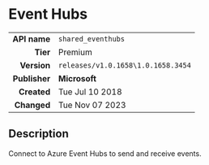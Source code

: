 # Event Hubs
| | |
|-:|-|
|**API name**|`shared_eventhubs`|
|**Tier**|Premium|
|**Version**|`releases/v1.0.1658\1.0.1658.3454`|
|**Publisher**|**Microsoft**|
|**Created**|Tue Jul 10 2018|
|**Changed**|Tue Nov 07 2023|

## Description
Connect to Azure Event Hubs to send and receive events.
